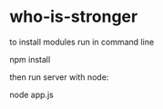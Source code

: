 who-is-stronger
===============

to install modules run in command line

npm install

then run server with node:

node app.js


